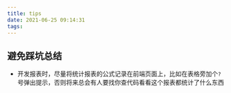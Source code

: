 ```yaml
---
title: tips
date: 2021-06-25 09:14:31
tags:
---
```


## 避免踩坑总结

* 开发报表时，尽量将统计报表的公式记录在前端页面上，比如在表格旁加个`?`号弹出提示，否则将来总会有人要找你查代码看看这个报表都统计了什么东西
